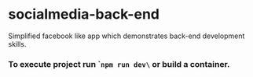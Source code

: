 # socialmedia-back-end
Simplified facebook like app which demonstrates back-end development skills.

### To execute project run \```npm run dev\`` or build a container.


